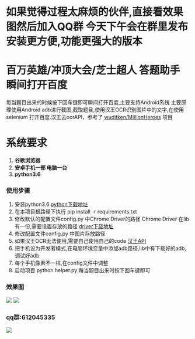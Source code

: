 # 如果觉得过程太麻烦的伙伴,直接看效果图然后加入QQ群 今天下午会在群里发布安装更方便,功能更强大的版本

# 百万英雄/冲顶大会/芝士超人 答题助手 瞬间打开百度
 每当题目出来的时候按下回车键即可瞬间打开百度,主要支持Android系统
 主要原理使用Android adb进行截图,截取题目,使用汉王OCR识别图片中的文字,在使用selenium
 打开百度.汉王云ocrAPI，参考了 [wuditken/MillionHeroes](https://github.com/wuditken/MillionHeroes) 项目

# 系统要求
1. **谷歌浏览器**
2. **安卓手机一部 电脑一台**
3. **python3.6**

### 使用步骤
1. 安装python3.6 [python下载地址](https://www.python.org/downloads/)
2. 在本项目根路径下执行 pip install -r requirements.txt
3. 修改默认的配置文件config.py 中Chrome Driver的路径
 Chrome Driver 在lib有一份,需要设置存放的路径 [driver下载地址](https://sites.google.com/a/chromium.org/chromedriver/downloads)
4. 修改配置文件config.py 中图片存放路径
5. 如果汉王OCR无法使用,需要自己使用自己的code [汉王API](https://market.aliyun.com/products/57124001/cmapi011523.html?spm=5176.730005.0.0.B1mZNd#sku=yuncode552300000)
6. 把手机设为开发者模式,在电脑环境变量中添加adb路径,lib中有下载好的adb,调试好adb
7. 每个手机像素不一样,在config文件中调整
8. 启动项目 python helper.py 每当题目出来时按下回车键即可   


### 效果图
![](https://github.com/idealspark/ZhiShiWenDa-Helper/blob/master/image/xiaoguo1.png)
![](https://github.com/idealspark/ZhiShiWenDa-Helper/blob/master/image/xiaoguo2.png)

### qq群:612045335
![](https://github.com/idealspark/ZhiShiWenDa-Helper/blob/master/image/qun.png)

